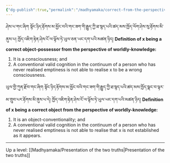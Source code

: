 ```yaml
---
{"dg-publish":true,"permalink":"/madhyamaka/correct-from-the-perspective-of-worldly-knowledge/"}
---
```


ཤེས་པ་གང་ཞིག སྟོང་ཉིད་རྟོགས་མ་མྱོང་བའི་གང་ཟག་གི་རྒྱུད་ཀྱི་ཐ་སྙད་པའི་ཚད་མས་ཁྱོད་ལོག་ཤེས་སུ་རྟོགས་མི་ནུས་པ།
ཁྱོད་འཇིག་རྟེན་ཤེས་ངོ་ལ་ལྟོས་ཏེ་ཡུལ་ཅན་ཡང་དག་པའི་མཚན་ཉིད།
**Definition of x being a correct object-possessor from the perspective of worldly-knowledge:**
1. It is a consciousness; and
2. A conventional valid cognition in the continuum of a person who has never realised emptiness is not able to realise x to be a wrong consciousness.

ཡུལ་གྱི་ཀུན་རྫོབ་གང་ཞིག སྟོང་ཉིད་རྟོགས་མ་མྱོང་བའི་གང་ཟག་གི་རྒྱུད་ཀྱི་ཐ་སྙད་པའི་ཚད་མས་ཁྱོད་སྣང་བ་ལྟར་མ་གྲུབ་པར་རྟོགས་མི་ནུས་པ་དེ། 
ཁྱོད་འཇིག་རྟེན་ཤེས་ངོ་ལ་ལྟོས་ཏེ་ཡུལ་ཡང་དག་པའི་མཚན་ཉིད། 
**Definition of x being a correct object from the perspective of worldly-knowledge:**
1. It is an object-conventionality; and
2. A conventional valid cognition in the continuum of a person who has never realised emptiness is not able to realise that x is not established as it appears.





---
Up a level: [[Madhyamaka/Presentation of the two truths\|Presentation of the two truths]]